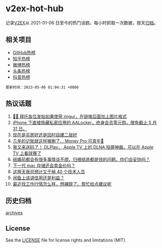 # v2ex-hot-hub

 记录[V2EX](https://www.v2ex.com/)从 2021-01-06 日至今的热门话题。每小时抓取一次数据，按天[归档](archives)。
 
 ## 相关项目

- [GitHub热榜](https://github.com/snaildev/github-hot-hub)
- [知乎热榜](https://github.com/snaildev/zhihu-hot-hub)
- [微博热榜](https://github.com/snaildev/weibo-hot-hub)
- [头条热榜](https://github.com/snaildev/toutiao-hot-hub)
- [抖音热榜](https://github.com/snaildev/douyin-hot-hub)


 `更新时间：2023-05-06 01:04:31 +0800`

## 热议话题

1. [🙏🏻 拜托各位发帖如果使用 imgur，在链接后面加上图片格式](https://www.v2ex.com/t/937487)
1. [iPhone 下直接隐藏私密应用的 AALocker，终身会员零元购，限免截止 5 月 31 日。](https://www.v2ex.com/t/937573)
1. [现在是买房好还是回村自建二层好](https://www.v2ex.com/t/937436)
1. [几年的记账就这样被删了... Money Pro 可真牛🍺](https://www.v2ex.com/t/937429)
1. [我又来送码了！ DLPlay， Apple TV 上的 DLNA 投屏神器，可以在 Apple TV 上看球赛了](https://www.v2ex.com/t/937450)
1. [结婚前都会有很多事情谈不顺，归根结底都是钱的问题。你们会妥协吗？](https://www.v2ex.com/t/937467)
1. [下一代 mac 存储还会卖金价吗？](https://www.v2ex.com/t/937460)
1. [这两天我司预计又干掉 40 个技术人员](https://www.v2ex.com/t/937524)
1. [闲鱼上该讲信用还是利益？](https://www.v2ex.com/t/937601)
1. [最近找工作行情怎么样，想裸辞了。帮忙给点建议呢](https://www.v2ex.com/t/937476)

## 历史归档

[archives](archives)

## License

See the [LICENSE](LICENSE) file for license rights and limitations (MIT).
